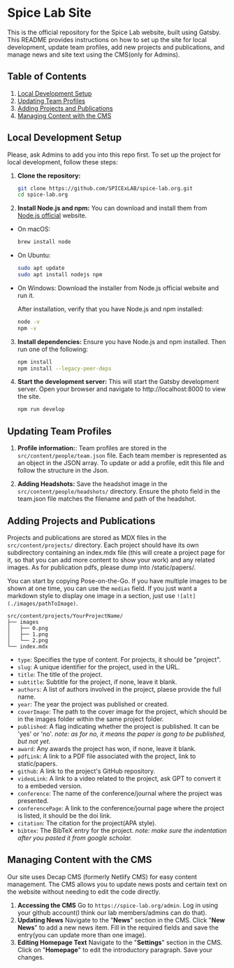 # Spice Lab Site

This is the official repository for the Spice Lab website, built using Gatsby. This README provides instructions on how to set up the site for local development, update team profiles, add new projects and publications, and manage news and site text using the CMS(only for Admins).

## Table of Contents

1. [Local Development Setup](#local-development-setup)
2. [Updating Team Profiles](#updating-team-profiles)
3. [Adding Projects and Publications](#adding-projects-and-publications)
4. [Managing Content with the CMS](#managing-content-with-the-cms)

## Local Development Setup

Please, ask Admins to add you into this repo first. To set up the project for local development, follow these steps:

1. **Clone the repository:**

   ```bash
   git clone https://github.com/SPICExLAB/spice-lab.org.git
   cd spice-lab.org
2. **Install Node.js and npm:**
You can download and install them from [Node.js official]([url](https://nodejs.org/en/download/package-manager/current)) website.

- On macOS:
   ```bash
   brew install node

- On Ubuntu:
   ```bash
   sudo apt update
   sudo apt install nodejs npm

- On Windows:
   Download the installer from Node.js official website and run it.

  After installation, verify that you have Node.js and npm installed:
   ```bash
   node -v
   npm -v

3. **Install dependencies:**
   Ensure you have Node.js and npm installed. Then run one of the following:

   ```bash
   npm install
   npm install --legacy-peer-deps


4. **Start the development server:**
   This will start the Gatsby development server. Open your browser and navigate to http://localhost:8000 to view the site.

   ```bash
   npm run develop

## Updating Team Profiles

1. **Profile information:**:
Team profiles are stored in the ```src/content/people/team.json``` file. Each team member is represented as an object in the JSON array. To update or add a profile, edit this file and follow the structure in the Json.

2. **Adding Headshots:**
Save the headshot image in the ```src/content/people/headshots/``` directory.
Ensure the photo field in the team.json file matches the filename and path of the headshot.

## Adding Projects and Publications
Projects and publications are stored as MDX files in the ```src/content/projects/``` directory. Each project should have its own subdirectory containing an index.mdx file (this will create a project page for it, so that you can add more content to show your work) and any related images. As for publication pdfs, please dump into /static/papers/.

You can start by copying Pose-on-the-Go. If you have multiple images to be shown at one time, you can use the `medias` field. If you just want a markdown style to display one image in a section, just use `![alt](./images/pathToImage)`.


```
src/content/projects/YourProjectName/
├── images
│   ├── 0.png
│   ├── 1.png
│   └── 2.png
└── index.mdx
```

+ ```type```: Specifies the type of content. For projects, it should be "project".
+ ```slug```: A unique identifier for the project, used in the URL.
+ ```title```: The title of the project.
+ ```subtitle```: Subtitle for the project, if none, leave it blank.
+ ```authors```: A list of authors involved in the project, plaese provide the full name.
+ ```year```: The year the project was published or created.
+ ```coverImage```: The path to the cover image for the project, which should be in the images folder within the same project folder.
+ ```published```: A flag indicating whether the project is published. It can be 'yes' or 'no'. *note: as for no, it means the paper is gong to be published, but not yet.*
+ ```award```: Any awards the project has won, if none, leave it blank.
+ ```pdfLink```: A link to a PDF file associated with the project, link to static/papers.
+ ```github```: A link to the project's GitHub repository.
+ ```videoLink```: A link to a video related to the project, ask GPT to convert it to a embeded version.
+ ```conference```: The name of the conference/journal where the project was presented.
+ ```conferencePage```: A link to the conference/journal page where the project is listed, it should be the doi link.
+ ```citation```: The citation for the project(APA style).
+ ```bibtex```: The BibTeX entry for the project. *note: make sure the indentation after you pasted it from google scholar.*

## Managing Content with the CMS
Our site uses Decap CMS (formerly Netlify CMS) for easy content management. The CMS allows you to update news posts and certain text on the website without needing to edit the code directly.

1. **Accessing the CMS**
Go to ```https://spice-lab.org/admin```.
Log in using your github account(I think our lab members/admins can do that).
2. **Updating News**
Navigate to the "**News**" section in the CMS.
Click "**New News**" to add a new news item.
Fill in the required fields and save the entry(you can update more than one image).
3. **Editing Homepage Text**
Navigate to the "**Settings**" section in the CMS.
Click on "**Homepage**" to edit the introductory paragraph.
Save your changes.
